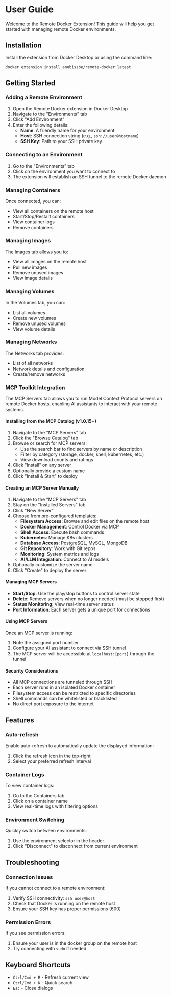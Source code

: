 # User Guide

Welcome to the Remote Docker Extension! This guide will help you get started with managing remote Docker environments.

## Installation

Install the extension from Docker Desktop or using the command line:

```bash
docker extension install anubissbe/remote-docker:latest
```

## Getting Started

### Adding a Remote Environment

1. Open the Remote Docker extension in Docker Desktop
2. Navigate to the "Environments" tab
3. Click "Add Environment"
4. Enter the following details:
   - **Name**: A friendly name for your environment
   - **Host**: SSH connection string (e.g., `ssh://user@hostname`)
   - **SSH Key**: Path to your SSH private key

### Connecting to an Environment

1. Go to the "Environments" tab
2. Click on the environment you want to connect to
3. The extension will establish an SSH tunnel to the remote Docker daemon

### Managing Containers

Once connected, you can:
- View all containers on the remote host
- Start/Stop/Restart containers
- View container logs
- Remove containers

### Managing Images

The Images tab allows you to:
- View all images on the remote host
- Pull new images
- Remove unused images
- View image details

### Managing Volumes

In the Volumes tab, you can:
- List all volumes
- Create new volumes
- Remove unused volumes
- View volume details

### Managing Networks

The Networks tab provides:
- List of all networks
- Network details and configuration
- Create/remove networks

### MCP Toolkit Integration

The MCP Servers tab allows you to run Model Context Protocol servers on remote Docker hosts, enabling AI assistants to interact with your remote systems.

#### Installing from the MCP Catalog (v1.0.15+)

1. Navigate to the "MCP Servers" tab
2. Click the "Browse Catalog" tab
3. Browse or search for MCP servers:
   - Use the search bar to find servers by name or description
   - Filter by category (storage, docker, shell, kubernetes, etc.)
   - View download counts and ratings
4. Click "Install" on any server
5. Optionally provide a custom name
6. Click "Install & Start" to deploy

#### Creating an MCP Server Manually

1. Navigate to the "MCP Servers" tab
2. Stay on the "Installed Servers" tab
3. Click "New Server"
4. Choose from pre-configured templates:
   - **Filesystem Access**: Browse and edit files on the remote host
   - **Docker Management**: Control Docker via MCP
   - **Shell Access**: Execute bash commands
   - **Kubernetes**: Manage K8s clusters
   - **Database Access**: PostgreSQL, MySQL, MongoDB
   - **Git Repository**: Work with Git repos
   - **Monitoring**: System metrics and logs
   - **AI/LLM Integration**: Connect to AI models
5. Optionally customize the server name
6. Click "Create" to deploy the server

#### Managing MCP Servers

- **Start/Stop**: Use the play/stop buttons to control server state
- **Delete**: Remove servers when no longer needed (must be stopped first)
- **Status Monitoring**: View real-time server status
- **Port Information**: Each server gets a unique port for connections

#### Using MCP Servers

Once an MCP server is running:
1. Note the assigned port number
2. Configure your AI assistant to connect via SSH tunnel
3. The MCP server will be accessible at `localhost:[port]` through the tunnel

#### Security Considerations

- All MCP connections are tunneled through SSH
- Each server runs in an isolated Docker container
- Filesystem access can be restricted to specific directories
- Shell commands can be whitelisted or blacklisted
- No direct port exposure to the internet

## Features

### Auto-refresh

Enable auto-refresh to automatically update the displayed information:
1. Click the refresh icon in the top-right
2. Select your preferred refresh interval

### Container Logs

To view container logs:
1. Go to the Containers tab
2. Click on a container name
3. View real-time logs with filtering options

### Environment Switching

Quickly switch between environments:
1. Use the environment selector in the header
2. Click "Disconnect" to disconnect from current environment

## Troubleshooting

### Connection Issues

If you cannot connect to a remote environment:
1. Verify SSH connectivity: `ssh user@host`
2. Check that Docker is running on the remote host
3. Ensure your SSH key has proper permissions (600)

### Permission Errors

If you see permission errors:
1. Ensure your user is in the docker group on the remote host
2. Try connecting with `sudo` if needed

## Keyboard Shortcuts

- `Ctrl/Cmd + R` - Refresh current view
- `Ctrl/Cmd + K` - Quick search
- `Esc` - Close dialogs